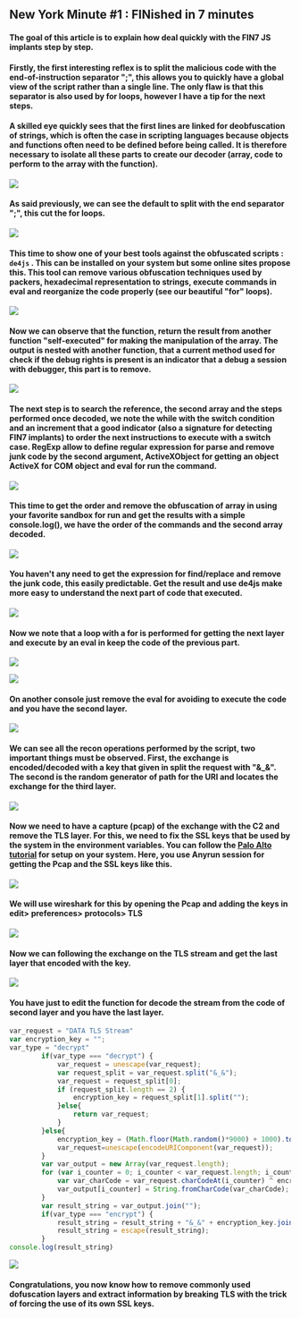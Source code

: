 ## New York Minute #1 : FINished in 7 minutes

#### The goal of this article is to explain how deal quickly with the FIN7 JS implants step by step.

#### Firstly, the first interesting reflex is to split the malicious code with the end-of-instruction separator ";", this allows you to quickly have a global view of the script rather than a single line. The only flaw is that this separator is also used by for loops, however I have a tip for the next steps. 

#### A skilled eye quickly sees that the first lines are linked for deobfuscation of strings, which is often the case in scripting languages because objects and functions often need to be defined before being called. It is therefore necessary to isolate all these parts to create our decoder (array, code to perform to the array with the function).

<img src=".\Pictures\1.png"></img>

#### As said previously, we can see the default to split with the end separator ";", this cut the for loops. 

<img src=".\Pictures\2.png"></img>

#### This time to show one of your best tools against the obfuscated scripts :  ```de4js``` . This can be installed on your system but some online sites propose this. This tool can remove various obfuscation techniques used by packers, hexadecimal representation to strings, execute commands in eval and reorganize the code properly (see our beautiful "for" loops).

<img src=".\Pictures\3.png"></img>

#### Now we can observe that the function, return the result from another function "self-executed" for making the manipulation of the array. The output is nested with another function, that a current method used for check if the debug rights is present is an indicator that a debug a session with debugger, this part is to remove.

<img src=".\Pictures\4.png"></img>

#### The next step is to search the reference, the second array and the steps performed once decoded, we note the while with the switch condition and an increment that a good indicator (also a signature for detecting FIN7 implants) to order the next instructions to execute with a switch case. RegExp allow to define regular expression for parse and remove junk code by the second argument, ActiveXObject for getting an object ActiveX for COM object and eval for run the command.

<img src=".\Pictures\5.png"></img>

#### This time to get the order and remove the obfuscation of array in using your favorite sandbox for run and get the results with a simple console.log(), we have the order of the commands and the second array decoded.

<img src=".\Pictures\6.png"></img>

#### You haven't any need to get the expression for find/replace and remove the junk code, this easily predictable. Get the result and use de4js make more easy to understand the next part of code that executed.

<img src=".\Pictures\7.png"></img>

#### Now we note that a loop with a for is performed for getting the next layer and execute by an eval in keep the code of the previous part.

<img src=".\Pictures\8.png"></img>

<img src=".\Pictures\9.png"></img>

#### On another console just remove the eval for avoiding to execute the code and you have the second layer.

<img src=".\Pictures\10.png"></img>

#### We can see all the recon operations performed by the script, two important things must be observed. First, the exchange is encoded/decoded with a key that given in split the request with "&_&". The second is the random generator of path for the URI and locates the exchange for the third layer.

<img src=".\Pictures\11.png"></img>

<h4> Now we need to have a capture (pcap) of the exchange with the C2 and remove the TLS layer. For this, we need to fix the SSL keys that be used by the system in the environment variables. You can follow the <a href="https://unit42.paloaltonetworks.com/wireshark-tutorial-decrypting-https-traffic/"> Palo Alto tutorial</a> for setup on your system. Here, you use Anyrun session for getting the Pcap and the SSL keys like this.</h4>

<img src=".\Pictures\12.png"></img>

#### We will use wireshark for this by opening the Pcap and adding the keys in edit> preferences> protocols> TLS

<img src=".\Pictures\13.png"></img>

#### Now we can following the exchange on the TLS stream and get the last layer that encoded with the key.

<img src=".\Pictures\14.png"></img>

#### You have just to edit the function for decode the stream from the code of second layer and you have the last layer.
```js
var_request = "DATA TLS Stream"
var encryption_key = "";
var_type = "decrypt"
		if(var_type === "decrypt") {
			var_request = unescape(var_request);
			var request_split = var_request.split("&_&");
			var_request = request_split[0];
			if (request_split.length == 2) {
				encryption_key = request_split[1].split("");
			}else{
				return var_request;
			}
		}else{
			encryption_key = (Math.floor(Math.random()*9000) + 1000).toString().split("");
			var_request=unescape(encodeURIComponent(var_request));
		}
		var var_output = new Array(var_request.length);
		for (var i_counter = 0; i_counter < var_request.length; i_counter++) {
			var var_charCode = var_request.charCodeAt(i_counter) ^ encryption_key[i_counter % encryption_key.length].charCodeAt(0);
			var_output[i_counter] = String.fromCharCode(var_charCode);
		}
		var result_string = var_output.join("");
		if(var_type === "encrypt") {
			result_string = result_string + "&_&" + encryption_key.join("");
			result_string = escape(result_string);
		}
console.log(result_string)
```

<img src=".\Pictures\15.png"></img>

#### Congratulations, you now know how to remove commonly used dofuscation layers and extract information by breaking TLS with the trick of forcing the use of its own SSL keys. 
